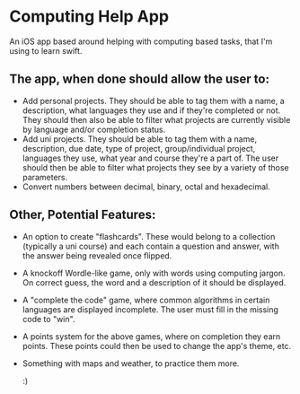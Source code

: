 <h1> Computing Help App </h1>

An iOS app based around helping with computing based tasks, that I'm using to learn swift. 

<h2> The app, when done should allow the user to: </h2>

- Add personal projects. They should be able to tag them with a name, a description, what languages they use and if they're completed or not. They should then also be able to filter what projects are  currently visible by language and/or completion status.
- Add uni projects. They should be able to tag them with a name, description, due date, type of project, group/individual project, languages they use, what year and course they're a part of. The user should then be able to filter what projects they see by a variety of those parameters.
- Convert numbers between decimal, binary, octal and hexadecimal.

<h2> Other, Potential Features: </h2>

- An option to create "flashcards". These would belong to a collection (typically a uni course) and each contain a question and answer, with the answer being revealed once flipped.
- A knockoff Wordle-like game, only with words using computing jargon. On correct guess, the word and a description of it should be displayed.
- A "complete the code" game, where common algorithms in certain languages are displayed incomplete. The user must fill in the missing code to "win".
- A points system for the above games, where on completion they earn points. These points could then be used to change the app's theme, etc.
- Something with maps and weather, to practice them more.

  :)
